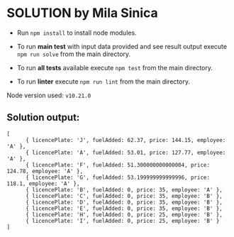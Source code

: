 # SOLUTION by Mila Sinica


- Run `npm install` to install node modules.


- To run **main test** with input data provided and see result output execute `npm run solve` from the main directory.
- To run **all tests** available execute `npm test` from the main directory.
- To run **linter** execute `npm run lint` from the main directory.

Node version used: `v10.21.0`

## Solution output:

```
[     
      { licencePlate: 'J', fuelAdded: 62.37, price: 144.15, employee: 'A' },
      { licencePlate: 'A', fuelAdded: 53.01, price: 127.77, employee: 'A' },
      { licencePlate: 'F', fuelAdded: 51.300000000000004, price: 124.78, employee: 'A' },
      { licencePlate: 'G', fuelAdded: 53.199999999999996, price: 118.1, employee: 'A' },
      { licencePlate: 'B', fuelAdded: 0, price: 35, employee: 'A' },
      { licencePlate: 'C', fuelAdded: 0, price: 35, employee: 'B' },
      { licencePlate: 'D', fuelAdded: 0, price: 35, employee: 'B' },
      { licencePlate: 'E', fuelAdded: 0, price: 35, employee: 'B' },
      { licencePlate: 'H', fuelAdded: 0, price: 25, employee: 'B' },
      { licencePlate: 'I', fuelAdded: 0, price: 25, employee: 'B' } 
]
```
